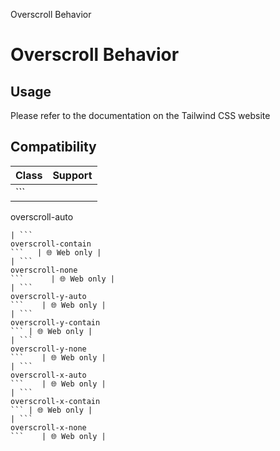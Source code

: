 Overscroll Behavior

# Overscroll Behavior

## Usage

Please refer to the documentation on the Tailwind CSS website

## Compatibility

| Class                        | Support     |
| ---------------------------- | ----------- |
| ```
overscroll-auto
```      | 🌐 Web only |
| ```
overscroll-contain
```   | 🌐 Web only |
| ```
overscroll-none
```      | 🌐 Web only |
| ```
overscroll-y-auto
```    | 🌐 Web only |
| ```
overscroll-y-contain
``` | 🌐 Web only |
| ```
overscroll-y-none
```    | 🌐 Web only |
| ```
overscroll-x-auto
```    | 🌐 Web only |
| ```
overscroll-x-contain
``` | 🌐 Web only |
| ```
overscroll-x-none
```    | 🌐 Web only |
